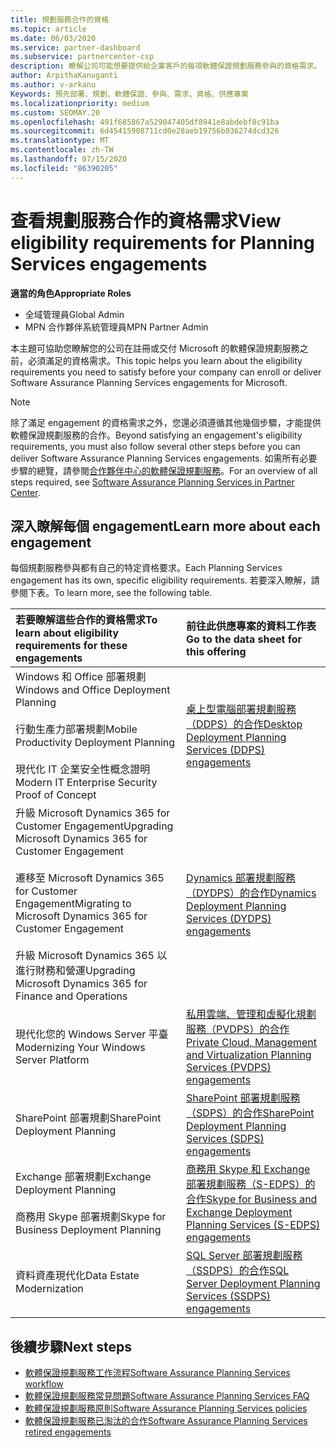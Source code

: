 ```yaml
---
title: 規劃服務合作的資格
ms.topic: article
ms.date: 06/03/2020
ms.service: partner-dashboard
ms.subservice: partnercenter-csp
description: 瞭解公司可能想要提供給企業客戶的每項軟體保證規劃服務參與的資格需求。
author: ArpithaKanuganti
ms.author: v-arkanu
Keywords: 預先部署、規劃、軟體保證、參與、需求、資格、供應專案
ms.localizationpriority: medium
ms.custom: SEOMAY.20
ms.openlocfilehash: 491f685867a529047405df8941e8abdebf8c91ba
ms.sourcegitcommit: 6d45415908711cd0e28aeb19756b036274dcd326
ms.translationtype: MT
ms.contentlocale: zh-TW
ms.lasthandoff: 07/15/2020
ms.locfileid: "86390205"
---
```

# <a name="view-eligibility-requirements-for-planning-services-engagements"></a><span data-ttu-id="d7b6a-104">查看規劃服務合作的資格需求</span><span class="sxs-lookup"><span data-stu-id="d7b6a-104">View eligibility requirements for Planning Services engagements</span></span>

<span data-ttu-id="d7b6a-105">**適當的角色**</span><span class="sxs-lookup"><span data-stu-id="d7b6a-105">**Appropriate Roles**</span></span>

- <span data-ttu-id="d7b6a-106">全域管理員</span><span class="sxs-lookup"><span data-stu-id="d7b6a-106">Global Admin</span></span>
- <span data-ttu-id="d7b6a-107">MPN 合作夥伴系統管理員</span><span class="sxs-lookup"><span data-stu-id="d7b6a-107">MPN Partner Admin</span></span>

<span data-ttu-id="d7b6a-108">本主題可協助您瞭解您的公司在註冊或交付 Microsoft 的軟體保證規劃服務之前，必須滿足的資格需求。</span><span class="sxs-lookup"><span data-stu-id="d7b6a-108">This topic helps you learn about the eligibility requirements you need to satisfy before your company can enroll or deliver Software Assurance Planning Services engagements for Microsoft.</span></span>

>[!NOTE]
> <span data-ttu-id="d7b6a-109">除了滿足 engagement 的資格需求之外，您還必須遵循其他幾個步驟，才能提供軟體保證規劃服務的合作。</span><span class="sxs-lookup"><span data-stu-id="d7b6a-109">Beyond satisfying an engagement's eligibility requirements, you must also follow several other steps before you can deliver Software Assurance Planning Services engagements.</span></span> <span data-ttu-id="d7b6a-110">如需所有必要步驟的總覽，請參閱[合作夥伴中心的軟體保證規劃服務](software-assurance-dps.md)。</span><span class="sxs-lookup"><span data-stu-id="d7b6a-110">For an overview of all steps required, see [Software Assurance Planning Services in Partner Center](software-assurance-dps.md).</span></span>

## <a name="learn-more-about-each-engagement"></a><span data-ttu-id="d7b6a-111">深入瞭解每個 engagement</span><span class="sxs-lookup"><span data-stu-id="d7b6a-111">Learn more about each engagement</span></span>

<span data-ttu-id="d7b6a-112">每個規劃服務參與都有自己的特定資格要求。</span><span class="sxs-lookup"><span data-stu-id="d7b6a-112">Each Planning Services engagement has its own, specific eligibility requirements.</span></span> <span data-ttu-id="d7b6a-113">若要深入瞭解，請參閱下表。</span><span class="sxs-lookup"><span data-stu-id="d7b6a-113">To learn more, see the following table.</span></span>

|<span data-ttu-id="d7b6a-114">**若要瞭解這些合作的資格需求**</span><span class="sxs-lookup"><span data-stu-id="d7b6a-114">**To learn about eligibility requirements for these engagements**</span></span>   |<span data-ttu-id="d7b6a-115">**前往此供應專案的資料工作表**</span><span class="sxs-lookup"><span data-stu-id="d7b6a-115">**Go to the data sheet for this offering**</span></span>  |
|:------------------------------------|:------------------|
| <span data-ttu-id="d7b6a-116">Windows 和 Office 部署規劃</span><span class="sxs-lookup"><span data-stu-id="d7b6a-116">Windows and Office Deployment Planning</span></span><br/><br/> <span data-ttu-id="d7b6a-117">行動生產力部署規劃</span><span class="sxs-lookup"><span data-stu-id="d7b6a-117">Mobile Productivity Deployment Planning</span></span><br/><br/> <span data-ttu-id="d7b6a-118">現代化 IT 企業安全性概念證明</span><span class="sxs-lookup"><span data-stu-id="d7b6a-118">Modern IT Enterprise Security Proof of Concept</span></span> | [<span data-ttu-id="d7b6a-119">桌上型電腦部署規劃服務（DDPS）的合作</span><span class="sxs-lookup"><span data-stu-id="d7b6a-119">Desktop Deployment Planning Services (DDPS) engagements</span></span>](https://go.microsoft.com/fwlink/?linkid=2116072) |
| <span data-ttu-id="d7b6a-120">升級 Microsoft Dynamics 365 for Customer Engagement</span><span class="sxs-lookup"><span data-stu-id="d7b6a-120">Upgrading Microsoft Dynamics 365 for Customer Engagement</span></span><br/><br/> <span data-ttu-id="d7b6a-121">遷移至 Microsoft Dynamics 365 for Customer Engagement</span><span class="sxs-lookup"><span data-stu-id="d7b6a-121">Migrating to Microsoft Dynamics 365 for Customer Engagement</span></span><br/><br/> <span data-ttu-id="d7b6a-122">升級 Microsoft Dynamics 365 以進行財務和營運</span><span class="sxs-lookup"><span data-stu-id="d7b6a-122">Upgrading Microsoft Dynamics 365 for Finance and Operations</span></span>  | [<span data-ttu-id="d7b6a-123">Dynamics 部署規劃服務（DYDPS）的合作</span><span class="sxs-lookup"><span data-stu-id="d7b6a-123">Dynamics Deployment Planning Services (DYDPS) engagements</span></span>](https://go.microsoft.com/fwlink/?linkid=2116073)  |
| <span data-ttu-id="d7b6a-124">現代化您的 Windows Server 平臺</span><span class="sxs-lookup"><span data-stu-id="d7b6a-124">Modernizing Your Windows Server Platform</span></span> | [<span data-ttu-id="d7b6a-125">私用雲端、管理和虛擬化規劃服務（PVDPS）的合作</span><span class="sxs-lookup"><span data-stu-id="d7b6a-125">Private Cloud, Management and Virtualization Planning Services (PVDPS) engagements</span></span>](https://go.microsoft.com/fwlink/?linkid=2115982) |
| <span data-ttu-id="d7b6a-126">SharePoint 部署規劃</span><span class="sxs-lookup"><span data-stu-id="d7b6a-126">SharePoint Deployment Planning</span></span>   | [<span data-ttu-id="d7b6a-127">SharePoint 部署規劃服務（SDPS）的合作</span><span class="sxs-lookup"><span data-stu-id="d7b6a-127">SharePoint Deployment Planning Services (SDPS) engagements</span></span>](https://go.microsoft.com/fwlink/?linkid=2116074)  |
| <span data-ttu-id="d7b6a-128">Exchange 部署規劃</span><span class="sxs-lookup"><span data-stu-id="d7b6a-128">Exchange Deployment Planning</span></span><br/><br/> <span data-ttu-id="d7b6a-129">商務用 Skype 部署規劃</span><span class="sxs-lookup"><span data-stu-id="d7b6a-129">Skype for Business Deployment Planning</span></span>  | [<span data-ttu-id="d7b6a-130">商務用 Skype 和 Exchange 部署規劃服務（S-EDPS）的合作</span><span class="sxs-lookup"><span data-stu-id="d7b6a-130">Skype for Business and Exchange Deployment Planning Services (S-EDPS) engagements</span></span>](https://go.microsoft.com/fwlink/?linkid=2116075)  |
| <span data-ttu-id="d7b6a-131">資料資產現代化</span><span class="sxs-lookup"><span data-stu-id="d7b6a-131">Data Estate Modernization</span></span>  | [<span data-ttu-id="d7b6a-132">SQL Server 部署規劃服務（SSDPS）的合作</span><span class="sxs-lookup"><span data-stu-id="d7b6a-132">SQL Server Deployment Planning Services (SSDPS) engagements</span></span>](https://go.microsoft.com/fwlink/?linkid=2116076)  |

## <a name="next-steps"></a><span data-ttu-id="d7b6a-133">後續步驟</span><span class="sxs-lookup"><span data-stu-id="d7b6a-133">Next steps</span></span>

- [<span data-ttu-id="d7b6a-134">軟體保證規劃服務工作流程</span><span class="sxs-lookup"><span data-stu-id="d7b6a-134">Software Assurance Planning Services workflow</span></span>](https://go.microsoft.com/fwlink/?linkid=2115983)
- [<span data-ttu-id="d7b6a-135">軟體保證規劃服務常見問題</span><span class="sxs-lookup"><span data-stu-id="d7b6a-135">Software Assurance Planning Services FAQ</span></span>](https://go.microsoft.com/fwlink/?linkid=2116077)
- [<span data-ttu-id="d7b6a-136">軟體保證規劃服務原則</span><span class="sxs-lookup"><span data-stu-id="d7b6a-136">Software Assurance Planning Services policies</span></span>](https://go.microsoft.com/fwlink/?linkid=2115984)
- [<span data-ttu-id="d7b6a-137">軟體保證規劃服務已淘汰的合作</span><span class="sxs-lookup"><span data-stu-id="d7b6a-137">Software Assurance Planning Services retired engagements</span></span>](https://query.prod.cms.rt.microsoft.com/cms/api/am/binary/RE4sln9)
